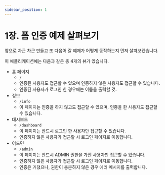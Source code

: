 ```yaml
---
sidebar_position: 1
---
```


# 1장. 폼 인증 예제 살펴보기


앞으로 차근 차근 만들고 또 다음어 갈 예제가 어떻게 동작하는지 먼저 살펴보겠습니다.

이 애플리케이션에는 다음과 같은 총 4개의 뷰가 있습니다.

- 홈 페이지
  - `/`
  - 인증된 사용자도 접근할 수 있으며 인증하지 않은 사용자도 접근할 수 있습니다.
  - 인증된 사용자가 로그인 한 경우에는 이름을 출력할 것.
- 정보
  -  `/info`
  - 이 페이지는 인증을 하지 않고도 접근할 수 있으며, 인증을 한 사용자도 접근할 수 있습니다.
- 대시보드
  - `/dashboard`
  - 이 페이지는 반드시 로그인 한 사용자만 접근할 수 있습니다.
  - 인증하지 않은 사용자가 접근할 시 로그인 페이지로 이동합니다.
- 어드민
  - `/admin`
  - 이 페이지는 반드시 ADMIN 권한을 가진 사용자만 접근할 수 있습니다.
  - 인증하지 않은 사용자가 접근할 시 로그인 페이지로 이동합니다.
  - 인증은 거쳤으나, 권한이 충분하지 않은 경우 에러 메시지를 출력합니다.

